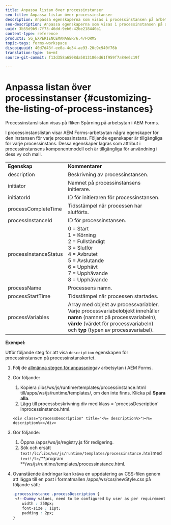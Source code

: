 ```yaml
---
title: Anpassa listan över processinstanser
seo-title: Anpassa listan över processinstanser
description: Anpassa egenskaperna som visas i processinstansen på arbetsytan i AEM Forms.
seo-description: Anpassa egenskaperna som visas i processinstansen på arbetsytan i AEM Forms.
uuid: 3b55d9b9-7f73-46dd-9eb6-42be218440a1
content-type: reference
products: SG_EXPERIENCEMANAGER/6.4/FORMS
topic-tags: forms-workspace
discoiquuid: 40d7d43f-ee0a-4e34-ae93-20c9c940f76b
translation-type: tm+mt
source-git-commit: f13d358a6508da5813186ed61f959f7a84e6c19f

---
```



# Anpassa listan över processinstanser {#customizing-the-listing-of-process-instances}

Processinstanslistan visas på fliken Spårning på arbetsytan i AEM Forms.

I processinstanslistan visar AEM Forms-arbetsytan några egenskaper för den instansen för varje processinstans. Följande egenskaper är tillgängliga för varje processinstans. Dessa egenskaper lagras som attribut i processinstansens komponentmodell och är tillgängliga för användning i dess vy och mall.

<table> 
 <tbody> 
  <tr> 
   <td><strong>Egenskap</strong></td> 
   <td><strong>Kommentarer</strong></td> 
  </tr> 
  <tr> 
   <td>description</td> 
   <td>Beskrivning av processinstansen.</td> 
  </tr> 
  <tr> 
   <td>initiator</td> 
   <td>Namnet på processinstansens initierare.</td> 
  </tr> 
  <tr> 
   <td>initiatorId</td> 
   <td>ID för initieraren för processinstansen.</td> 
  </tr> 
  <tr> 
   <td>processCompleteTime</td> 
   <td>Tidsstämpel när processen har slutförts.</td> 
  </tr> 
  <tr> 
   <td>processInstanceId</td> 
   <td>ID för processinstansen.</td> 
  </tr> 
  <tr> 
   <td>processInstanceStatus</td> 
   <td>0 = Start<br /> 1 = Körning<br /> 2 = Fullständigt<br /> 3 = Slutför<br /> 4 = Avbrutet<br /> 5 = Avslutande<br /> 6 = Upphävt<br /> 7 = Upphävande<br /> 8 = Upphävande</td> 
  </tr> 
  <tr> 
   <td>processName</td> 
   <td>Processens namn.</td> 
  </tr> 
  <tr> 
   <td>processStartTime</td> 
   <td>Tidsstämpel när processen startades.</td> 
  </tr> 
  <tr> 
   <td>processVariables</td> 
   <td>Array med objekt av processvariabler. Varje processvariabelobjekt innehåller <strong>namn</strong> (namnet på processvariabeln), <strong>värde</strong> (värdet för processvariabeln) och<strong> typ</strong> (typen av processvariabel).</td> 
  </tr> 
 </tbody> 
</table>

**Exempel:**

Utför följande steg för att visa `description` egenskapen för processinstansen på processinstanskortet.

1. Följ de [allmänna stegen för anpassning](/help/forms/using/generic-steps-html-workspace-customization.md)av arbetsytan i AEM Forms.
1. Gör följande:

   1. Kopiera /libs/ws/js/runtime/templates/processinstance.html till/apps/ws/js/runtime/templates/, om den inte finns. Klicka på **Spara alla**.
   1. Lägg till processbeskrivning div med klass = &#39;processDescription&#39; inprocessinstance.html.

   ```
   <div class="processDescription" title="<%= description%>"><%= description%></div>
   ```

1. Gör följande:

   1. Öppna /apps/ws/js/registry.js för redigering.
   1. Sök och ersätt `text!/lc/libs/ws/js/runtime/templates/processinstance.html`med `text!/lc/`**program **/ws/js/runtime/templates/processinstance.html.

1. Ovanstående ändringar kan kräva en uppdatering av CSS-filen genom att lägga till en post i formatmallen /apps/ws/css/newStyle.css på följande sätt:

   ```css
   .processinstance .processDescription {
    <!--Dummy values, need to be configured by user as per requirement as well as user can add or delete any property depending upon requirement-->
       width : 250px;
       font-size : 11pt;
       padding : 2px;
   }
   ```
